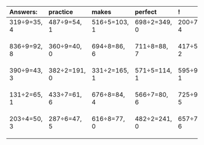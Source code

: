 | Answers: | practice | makes | perfect | ! |
| :--- | :--- | :--- | :--- | :--- |
| 319÷9=35, 4 | 487÷9=54, 1 | 516÷5=103, 1 | 698÷2=349, 0 | 200÷7=28, 4 | 
|   |   |   |   |   | 
|   |   |   |   |   | 
|   |   |   |   |   | 
| 836÷9=92, 8 | 360÷9=40, 0 | 694÷8=86, 6 | 711÷8=88, 7 | 417÷5=83, 2 | 
|   |   |   |   |   | 
|   |   |   |   |   | 
|   |   |   |   |   | 
| 390÷9=43, 3 | 382÷2=191, 0 | 331÷2=165, 1 | 571÷5=114, 1 | 595÷9=66, 1 | 
|   |   |   |   |   | 
|   |   |   |   |   | 
|   |   |   |   |   | 
| 131÷2=65, 1 | 433÷7=61, 6 | 676÷8=84, 4 | 566÷7=80, 6 | 725÷9=80, 5 | 
|   |   |   |   |   | 
|   |   |   |   |   | 
|   |   |   |   |   | 
| 203÷4=50, 3 | 287÷6=47, 5 | 616÷8=77, 0 | 482÷2=241, 0 | 657÷7=93, 6 | 
|   |   |   |   |   | 
|   |   |   |   |   | 
|   |   |   |   |   | 
